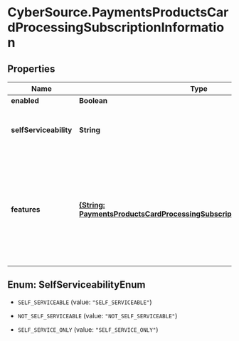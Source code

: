 # CyberSource.PaymentsProductsCardProcessingSubscriptionInformation

## Properties
Name | Type | Description | Notes
------------ | ------------- | ------------- | -------------
**enabled** | **Boolean** |  | [optional] 
**selfServiceability** | **String** | Indicates if the organization can enable this product using self service. | [optional] [default to 'NOT_SELF_SERVICEABLE']
**features** | [**{String: PaymentsProductsCardProcessingSubscriptionInformationFeatures}**](PaymentsProductsCardProcessingSubscriptionInformationFeatures.md) | This is a map. The allowed keys are below. Value should be an object containing a sole boolean property - enabled. <table>    <tr>       <td>cardPresent</td>    </tr>    <tr>       <td>cardNotPresent</td>    </tr> </table>  | [optional] 


<a name="SelfServiceabilityEnum"></a>
## Enum: SelfServiceabilityEnum


* `SELF_SERVICEABLE` (value: `"SELF_SERVICEABLE"`)

* `NOT_SELF_SERVICEABLE` (value: `"NOT_SELF_SERVICEABLE"`)

* `SELF_SERVICE_ONLY` (value: `"SELF_SERVICE_ONLY"`)




